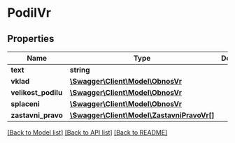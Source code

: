 # PodilVr

## Properties
Name | Type | Description | Notes
------------ | ------------- | ------------- | -------------
**text** | **string** |  | [optional] 
**vklad** | [**\Swagger\Client\Model\ObnosVr**](ObnosVr.md) |  | [optional] 
**velikost_podilu** | [**\Swagger\Client\Model\ObnosVr**](ObnosVr.md) |  | [optional] 
**splaceni** | [**\Swagger\Client\Model\ObnosVr**](ObnosVr.md) |  | [optional] 
**zastavni_pravo** | [**\Swagger\Client\Model\ZastavniPravoVr[]**](ZastavniPravoVr.md) |  | [optional] 

[[Back to Model list]](../../README.md#documentation-for-models) [[Back to API list]](../../README.md#documentation-for-api-endpoints) [[Back to README]](../../README.md)

